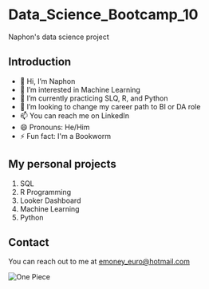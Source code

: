 # Data_Science_Bootcamp_10
Naphon's data science project

## Introduction
- 👋 Hi, I’m Naphon
- 👀 I’m interested in Machine Learning
- 🌱 I’m currently practicing SLQ, R, and Python
- 💞️ I’m looking to change my career path to BI or DA role
- 📫 You can reach me on LinkedIn
- 😄 Pronouns: He/Him
- ⚡ Fun fact: I'm a Bookworm

## My personal projects
1. SQL
2. R Programming
3. Looker Dashboard
4. Machine Learning
5. Python

## Contact
You can reach out to me at emoney_euro@hotmail.com

![One Piece](https://static1.srcdn.com/wordpress/wp-content/uploads/2023/03/vegapunk-and-his-satellites-in-one-piece.jpg)

